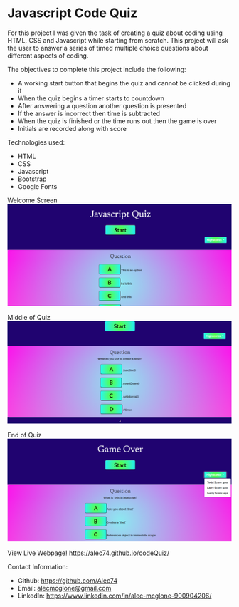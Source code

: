# Javascript Code Quiz

For this project I was given the task of creating a quiz about coding using HTML, CSS and Javascript while starting from scratch. This project will ask the user to answer a series of timed multiple choice questions about different aspects of coding.

The objectives to complete this project include the following:
* A working start button that begins the quiz and cannot be clicked during it
* When the quiz begins a timer starts to countdown
* After answering a question another question is presented
* If the answer is incorrect then time is subtracted
* When the quiz is finished or the time runs out then the game is over
* Initials are recorded along with score

Technologies used:
* HTML
* CSS
* Javascript
* Bootstrap
* Google Fonts

Welcome Screen
![image of webpage start](images/demoStart.png)

Middle of Quiz
![image of webpage middle](images/demoMiddle.png)

End of Quiz
![image of webpage end](images/demoFinish.png)

View Live Webpage!
https://alec74.github.io/codeQuiz/

Contact Information:
* Github: https://github.com/Alec74
* Email: alecmcglone@gmail.com
* LinkedIn: https://www.linkedin.com/in/alec-mcglone-900904206/